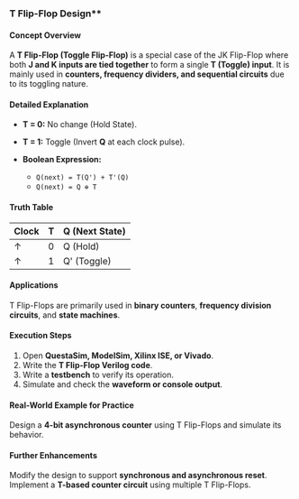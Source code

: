 ### T Flip-Flop Design**  

#### **Concept Overview**  
A **T Flip-Flop (Toggle Flip-Flop)** is a special case of the JK Flip-Flop where both **J and K inputs are tied together** to form a single **T (Toggle) input**. It is mainly used in **counters, frequency dividers, and sequential circuits** due to its toggling nature.  

#### **Detailed Explanation**  
- **T = 0:** No change (Hold State).  
- **T = 1:** Toggle (Invert **Q** at each clock pulse).  

- **Boolean Expression:**  
  - `Q(next) = T(Q') + T'(Q)`  
  - `Q(next) = Q ⊕ T`  

#### **Truth Table**  

| Clock | T | Q (Next State) |
|-------|---|--------------|
| ↑     | 0 | Q (Hold)    |
| ↑     | 1 | Q' (Toggle) |

#### **Applications**  
T Flip-Flops are primarily used in **binary counters**, **frequency division circuits**, and **state machines**.  

#### **Execution Steps**  
1. Open **QuestaSim, ModelSim, Xilinx ISE, or Vivado**.  
2. Write the **T Flip-Flop Verilog code**.  
3. Write a **testbench** to verify its operation.  
4. Simulate and check the **waveform or console output**.  

#### **Real-World Example for Practice**  
Design a **4-bit asynchronous counter** using T Flip-Flops and simulate its behavior.   

#### **Further Enhancements**  
Modify the design to support **synchronous and asynchronous reset**. Implement a **T-based counter circuit** using multiple T Flip-Flops.
